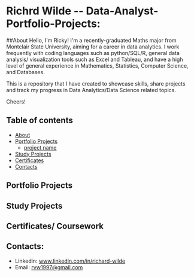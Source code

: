 # Richrd Wilde -- Data-Analyst-Portfolio-Projects:

##About
Hello, I'm Ricky! I'm a recently-graduated Maths major from Montclair State University, aiming for a career in data analytics. I work frequently with coding languages such as python/SQL/R, general data analysis/ visualization tools such as Excel and Tableau, and have a high level of general experience in Mathematics, Statistics, Computer Science, and Databases. 

This is a repository that I have created to showcase skills, share projects and track my progress in Data Analytics/Data Science related topics.

Cheers!

## Table of contents
- [About](#about)
- [Portfolio Projects](#portfolio-projects)
	+ [project name](#placeholer)
- [Study Projects](#study-projects)  
- [Certificates](#certificates)
- [Contacts](#contacts)

## Portfolio Projects

## Study Projects

## Certificates/ Coursework 

## Contacts:
- Linkedin: www.linkedin.com/in/richard-wilde
- Email: rvw1997@gmail.com

